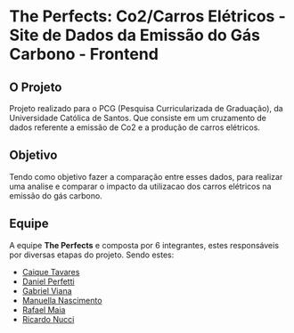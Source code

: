 # The Perfects: Co2/Carros Elétricos - Site de Dados da Emissão do Gás Carbono - Frontend
## O Projeto
Projeto realizado para o PCG (Pesquisa Curricularizada de Graduação), da Universidade Católica de Santos. Que consiste em um cruzamento de dados referente a emissão de Co2 e a produção de carros elétricos.
## Objetivo
Tendo como objetivo fazer a comparação entre esses dados, para realizar uma analise e comparar o impacto da utilizacao dos carros elétricos na emissão do gás carbono. 
## Equipe
A equipe **The Perfects** e composta por 6 integrantes, estes responsáveis por diversas etapas do projeto. Sendo estes:

- [Caique Tavares](https://github.com/CaiqueTavares1)
- [Daniel Perfetti](https://github.com/DanielPerfetti)
- [Gabriel Viana](https://github.com/viana4417)
- [Manuella Nascimento](https://github.com/manunasci)
- [Rafael Maia]()
- [Ricardo Nucci](https://github.com/NucciRicardo)
